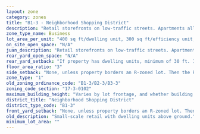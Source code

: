 ```yaml
---
layout: zone
category: zones
title: "B1-3 - Neighborhood Shopping District"
description: "Retail storefronts on low-traffic streets. Apartments allowed above the ground floor."
zone_type_name: Business
lot_area_per_unit: "400 sq ft/dwelling unit, 300 sq ft/efficiency unit, 200 sq ft/SRO unit"
on_site_open_space: "N/A"
juan_description: "Retail storefronts on low-traffic streets. Apartments allowed above the ground floor."
rear_yard_open_space: "N/A"
rear_yard_setback: "If property has dwelling units, minimum of 30 ft. If its rear property line borders the side property line of an R-zoned lot, the rear setback must equal the side setback of the R-zoned lot. If rear line borders the R lot&#39;s rear line, setback must be at least 16 ft."
floor_area_ratio: "3"
side_setback: "None, unless property borders an R-zoned lot. Then the R lot&#39;s front setback applies."
zone_type: "1"
old_zoning_ordinance_code: "B1-3/B2-3/B3-3"
zoning_code_section: "17-3-0102"
maximum_building_height: "Varies by lot frontage, and whether building has ground-floor commercial space. (See 17-3-0408)"
district_title: "Neighborhood Shopping District"
district_type_code: "B1-3"
front_yard_setback: "None, unless property borders an R-zoned lot. Then the front setback must be at least 50% of the R lot&#39;s front setback. (See 17-3-0404.)"
old_description: "Small-scale retail with dwelling units above ground."
minimum_lot_area: ""
---
```

